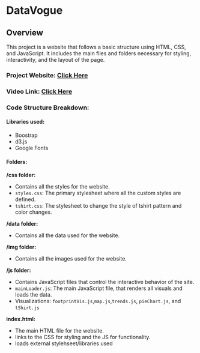 # DataVogue

## Overview

This project is a website that follows a basic structure using HTML, CSS, and JavaScript. It includes the main files and folders necessary for styling, interactivity, and the layout of the page. 

### Project Website: [Click Here](https://jennylin331431.github.io/DataVogue/)


### Video Link: [Click Here](https://drive.google.com/file/d/15b3Csde3l0ZvJdJ9DnoRHWnf0yu59gYp/view?usp=sharing)


### Code Structure Breakdown:

#### Libraries used: 
- Boostrap
- d3.js
- Google Fonts 

#### Folders:

 **/css folder:**
- Contains all the styles for the website.
- `styles.css`: The primary stylesheet where all the custom styles are defined.
- `tshirt.css`: The stylesheet to change the style of tshirt pattern and color changes.

**/data folder:**
- Contains all the data used for the website.

 **/img folder:**
- Contains all the images used for the website.

 **/js folder:**
- Contains JavaScript files that control the interactive behavior of the site.
- `mainLoader.js`: The main JavaScript file, that renders all visuals and loads the data.
- Visualizations: `footprintVis.js`,`map.js`,`trends.js`, `pieChart.js`, and `tShirt.js`

**index.html:**
- The main HTML file for the website.
- links to the CSS for styling and the JS for functionality.
- loads external stylehseet/libraries used
